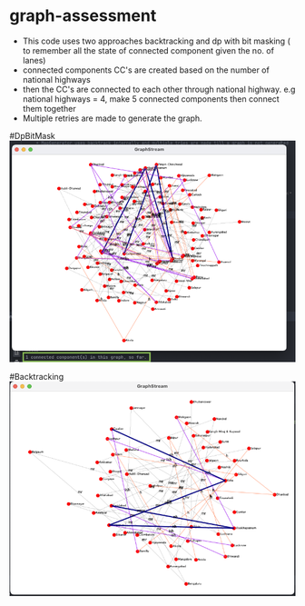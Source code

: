 # graph-assessment
- This code uses two approaches backtracking and dp with bit masking ( to remember all the state of connected component given the no. of lanes)
- connected components CC's are created based on the number of national highways
- then the CC's are connected to each other through national highway.
e.g national highways = 4, make 5 connected components then connect them together
- Multiple retries are made to generate the graph.

#DpBitMask
![image description](demo/dp_bitmask_netwok.png)

#Backtracking
![image description](demo/sample_image2.png)

